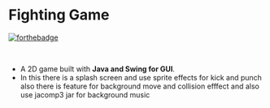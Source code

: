 # Fighting Game 
[![forthebadge](https://forthebadge.com/images/badges/made-with-java.svg)](https://forthebadge.com) 

<br>

* A 2D game built with **Java and Swing for GUI**.
* In this there is a splash screen and  use sprite effects for kick and punch also there is feature for background move and collision efffect and also use jacomp3 jar for background music
